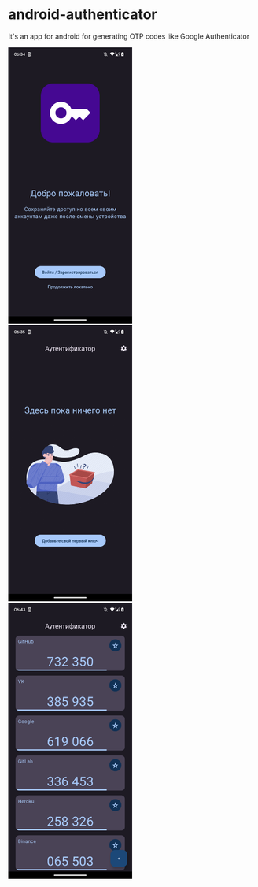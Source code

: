 # android-authenticator
It's an app for android for generating OTP codes like Google Authenticator

<img src="https://github.com/kanefron5/android-authenticator/blob/main/screenshots/welcome.png?raw=true" width=50%>
<img src="https://github.com/kanefron5/android-authenticator/blob/main/screenshots/main_empty.png?raw=true" width=50%>
<img src="https://github.com/kanefron5/android-authenticator/blob/main/screenshots/main.png?raw=true" width=50%>

